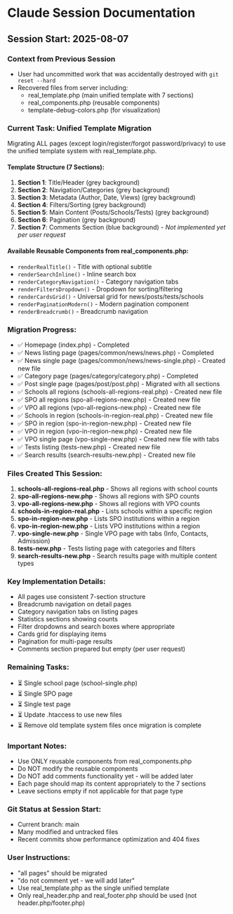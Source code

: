 # Claude Session Documentation

## Session Start: 2025-08-07

### Context from Previous Session
- User had uncommitted work that was accidentally destroyed with `git reset --hard`
- Recovered files from server including:
  - real_template.php (main unified template with 7 sections)
  - real_components.php (reusable components)
  - template-debug-colors.php (for visualization)

### Current Task: Unified Template Migration
Migrating ALL pages (except login/register/forgot password/privacy) to use the unified template system with real_template.php.

#### Template Structure (7 Sections):
1. **Section 1**: Title/Header (grey background)
2. **Section 2**: Navigation/Categories (grey background)
3. **Section 3**: Metadata (Author, Date, Views) (grey background)
4. **Section 4**: Filters/Sorting (grey background)
5. **Section 5**: Main Content (Posts/Schools/Tests) (grey background)
6. **Section 6**: Pagination (grey background)
7. **Section 7**: Comments Section (blue background) - *Not implemented yet per user request*

#### Available Reusable Components from real_components.php:
- `renderRealTitle()` - Title with optional subtitle
- `renderSearchInline()` - Inline search box
- `renderCategoryNavigation()` - Category navigation tabs
- `renderFiltersDropdown()` - Dropdown for sorting/filtering
- `renderCardsGrid()` - Universal grid for news/posts/tests/schools
- `renderPaginationModern()` - Modern pagination component
- `renderBreadcrumb()` - Breadcrumb navigation

### Migration Progress:
- ✅ Homepage (index.php) - Completed
- ✅ News listing page (pages/common/news/news.php) - Completed
- ✅ News single page (pages/common/news/news-single.php) - Created new file
- ✅ Category page (pages/category/category.php) - Completed
- ✅ Post single page (pages/post/post.php) - Migrated with all sections
- ✅ Schools all regions (schools-all-regions-real.php) - Created new file
- ✅ SPO all regions (spo-all-regions-new.php) - Created new file
- ✅ VPO all regions (vpo-all-regions-new.php) - Created new file
- ✅ Schools in region (schools-in-region-real.php) - Created new file
- ✅ SPO in region (spo-in-region-new.php) - Created new file
- ✅ VPO in region (vpo-in-region-new.php) - Created new file
- ✅ VPO single page (vpo-single-new.php) - Created new file with tabs
- ✅ Tests listing (tests-new.php) - Created new file
- ✅ Search results (search-results-new.php) - Created new file

### Files Created This Session:
1. **schools-all-regions-real.php** - Shows all regions with school counts
2. **spo-all-regions-new.php** - Shows all regions with SPO counts
3. **vpo-all-regions-new.php** - Shows all regions with VPO counts
4. **schools-in-region-real.php** - Lists schools within a specific region
5. **spo-in-region-new.php** - Lists SPO institutions within a region
6. **vpo-in-region-new.php** - Lists VPO institutions within a region
7. **vpo-single-new.php** - Single VPO page with tabs (Info, Contacts, Admission)
8. **tests-new.php** - Tests listing page with categories and filters
9. **search-results-new.php** - Search results page with multiple content types

### Key Implementation Details:
- All pages use consistent 7-section structure
- Breadcrumb navigation on detail pages
- Category navigation tabs on listing pages
- Statistics sections showing counts
- Filter dropdowns and search boxes where appropriate
- Cards grid for displaying items
- Pagination for multi-page results
- Comments section prepared but empty (per user request)

### Remaining Tasks:
- ⏳ Single school page (school-single.php)
- ⏳ Single SPO page
- ⏳ Single test page
- ⏳ Update .htaccess to use new files
- ⏳ Remove old template system files once migration is complete

### Important Notes:
- Use ONLY reusable components from real_components.php
- Do NOT modify the reusable components
- Do NOT add comments functionality yet - will be added later
- Each page should map its content appropriately to the 7 sections
- Leave sections empty if not applicable for that page type

### Git Status at Session Start:
- Current branch: main
- Many modified and untracked files
- Recent commits show performance optimization and 404 fixes

### User Instructions:
- "all pages" should be migrated
- "do not comment yet - we will add later"
- Use real_template.php as the single unified template
- Only real_header.php and real_footer.php should be used (not header.php/footer.php)